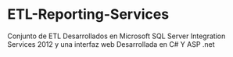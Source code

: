 # ETL-Reporting-Services
Conjunto de ETL Desarrollados en Microsoft SQL Server Integration Services 2012 y una interfaz web Desarrollada en C# Y ASP .net
